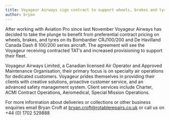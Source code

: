 ```yaml
---
title: Voyageur Airways sign contract to support wheels, brakes and tyres
author: bryan
---
```

After working with Aviation Pro since last November Voyageur Airways has decided to take the plunge to benefit from preferential contract pricing on wheels, brakes, and tyres on its Bombardier CRJ100/200 and De Havilland Canada Dash 8 100/200 series aircraft. The agreement will see the Voyageur receiving contracted TAT’s and increased provisioning to support their fleet.

Voyageur Airways Limited, a Canadian licensed Air Operator and Approved Maintenance Organisation, their primary focus is on specialty air operations for dedicated customers. Voyageur prides themselves in providing their clients with creative solutions, proactive customer service, and an advanced safety management system. Client services include Charter, ACMI Contract Operations, Aeromedical, Special Mission Operations.

For more information about deliveries or collections or other business enquiries email Bryan Croft at bryan.croft@rotablerepairs.co.uk or call us on +44 (0) 1702 529888